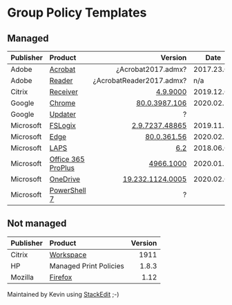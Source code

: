 <h1 id="group-policy-templates">Group Policy Templates</h1>
<h2 id="managed">Managed</h2>

<table>
<thead>
<tr>
<th>Publisher</th>
<th align="left">Product</th>
<th align="right">Version</th>
<th>Date</th>
</tr>
</thead>
<tbody>
<tr>
<td>Adobe</td>
<td align="left"><a href="https://www.adobe.com/devnet-docs/acrobatetk/tools/DesktopDeployment/gpo.html">Acrobat</a></td>
<td align="right">¿Acrobat2017.admx?</td>
<td>2017.23.05</td>
</tr>
<tr>
<td>Adobe</td>
<td align="left"><a href="https://www.adobe.com/devnet-docs/acrobatetk/tools/DesktopDeployment/gpo.html">Reader</a></td>
<td align="right">¿AcrobatReader2017.admx?</td>
<td>n/a</td>
</tr>
<tr>
<td>Citrix</td>
<td align="left"><a href="https://www.citrix.com/downloads/citrix-receiver/legacy-receiver-for-windows-ltsr/">Receiver</a></td>
<td align="right"><a href="https://downloads.citrix.com/16906/Receiver_ADMX_ADML_Files.zip?__gda__=1581724447_d6cdc2ed25b1bb9382273a22d6983702">4.9.9000</a></td>
<td>2019.12.04</td>
</tr>
<tr>
<td>Google</td>
<td align="left"><a href="https://cloud.google.com/chrome-enterprise/browser/download/#chrome-browser-policies">Chrome</a></td>
<td align="right"><a href="https://dl.google.com/dl/edgedl/chrome/policy/policy_templates.zip">80.0.3987.106</a></td>
<td>2020.02.13</td>
</tr>
<tr>
<td>Google</td>
<td align="left"><a href="https://cloud.google.com/chrome-enterprise/browser/download/#chrome-browser-policies">Updater</a></td>
<td align="right">?</td>
<td></td>
</tr>
<tr>
<td>Microsoft</td>
<td align="left"><a href="https://docs.microsoft.com/en-us/fslogix/install-ht#download-fslogix">FSLogix</a></td>
<td align="right"><a href="https://aka.ms/fslogix_download">2.9.7237.48865</a></td>
<td>2019.11.22</td>
</tr>
<tr>
<td>Microsoft</td>
<td align="left"><a href="https://www.microsoft.com/en-us/edge/business/download">Edge</a></td>
<td align="right"><a href="http://dl.delivery.mp.microsoft.com/filestreamingservice/files/f599a631-bb0d-456d-94de-5c94d4316d4c/MicrosoftEdgePolicyTemplates.cab">80.0.361.56</a></td>
<td>2020.02.14</td>
</tr>
<tr>
<td>Microsoft</td>
<td align="left"><a href="https://www.microsoft.com/en-us/download/details.aspx?id=46899">LAPS</a></td>
<td align="right"><a href="https://www.microsoft.com/en-us/download/confirmation.aspx?id=46899">6.2</a></td>
<td>2018.06.07</td>
</tr>
<tr>
<td>Microsoft</td>
<td align="left"><a href="https://www.microsoft.com/en-us/download/details.aspx?id=49030">Office 365 ProPlus</a></td>
<td align="right"><a href="https://www.microsoft.com/en-us/download/confirmation.aspx?id=49030">4966.1000</a></td>
<td>2020.01.22</td>
</tr>
<tr>
<td>Microsoft</td>
<td align="left"><a href="https://support.office.com/en-us/article/onedrive-release-notes-845dcf18-f921-435e-bf28-4e24b95e5fc0">OneDrive</a></td>
<td align="right"><a href="https://go.microsoft.com/fwlink/?linkid=844652">19.232.1124.0005</a></td>
<td>2020.02.01</td>
</tr>
<tr>
<td>Microsoft</td>
<td align="left"><a href="https://www.verboon.info/2019/12/powershell-7-group-policy-settings-and-eventlogs/">PowerShell 7</a></td>
<td align="right">?</td>
<td></td>
</tr>
</tbody>
</table><h2 id="not-managed">Not managed</h2>

<table>
<thead>
<tr>
<th>Publisher</th>
<th align="left">Product</th>
<th align="right">Version</th>
</tr>
</thead>
<tbody>
<tr>
<td>Citrix</td>
<td align="left"><a href="https://www.citrix.com/downloads/workspace-app/">Workspace</a></td>
<td align="right">1911</td>
</tr>
<tr>
<td>HP</td>
<td align="left">Managed Print Policies</td>
<td align="right">1.8.3</td>
</tr>
<tr>
<td>Mozilla</td>
<td align="left"><a href="https://github.com/mozilla/policy-templates/releases">Firefox</a></td>
<td align="right">1.12</td>
</tr>
</tbody>
</table><p>Maintained by Kevin using <a href="https://stackedit.io/">StackEdit</a> ;-)</p>

